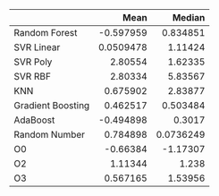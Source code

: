 |                   |       Mean |     Median |
|:------------------|-----------:|-----------:|
| Random Forest     | -0.597959  |  0.834851  |
| SVR Linear        |  0.0509478 |  1.11424   |
| SVR Poly          |  2.80554   |  1.62335   |
| SVR RBF           |  2.80334   |  5.83567   |
| KNN               |  0.675902  |  2.83877   |
| Gradient Boosting |  0.462517  |  0.503484  |
| AdaBoost          | -0.494898  |  0.3017    |
| Random Number     |  0.784898  |  0.0736249 |
| O0                | -0.66384   | -1.17307   |
| O2                |  1.11344   |  1.238     |
| O3                |  0.567165  |  1.53956   |